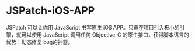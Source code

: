 # JSPatch-iOS-APP
JSPatch 可以让你用 JavaScript 书写原生 iOS APP。只需在项目引入极小的引擎，就可以使用 JavaScript 调用任何 Objective-C 的原生接口，获得脚本语言的优势：动态修复 bug的神器。

